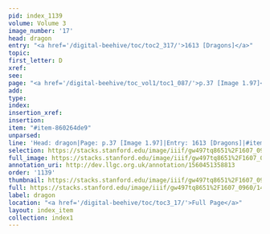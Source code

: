 ```yaml
---
pid: index_1139
volume: Volume 3
image_number: '17'
head: dragon
entry: "<a href='/digital-beehive/toc/toc2_317/'>1613 [Dragons]</a>"
topic: 
first_letter: D
xref: 
see: 
page: "<a href='/digital-beehive/toc_vol1/toc1_087/'>p.37 [Image 1.97]</a>"
add: 
type: 
index: 
insertion_xref: 
insertion: 
item: "#item-860264de9"
unparsed: 
line: 'Head: dragon|Page: p.37 [Image 1.97]|Entry: 1613 [Dragons]|#item-860264de9'
selection: https://stacks.stanford.edu/image/iiif/gw497tq8651%2F1607_0960/1447,1127,660,176/full/0/default.jpg
full_image: https://stacks.stanford.edu/image/iiif/gw497tq8651%2F1607_0960/full/full/0/default.jpg
annotation_uri: http://dev.llgc.org.uk/annotation/1560451358813
order: '1139'
thumbnail: https://stacks.stanford.edu/image/iiif/gw497tq8651%2F1607_0960/1447,1127,660,176/150,/0/default.jpg
full: https://stacks.stanford.edu/image/iiif/gw497tq8651%2F1607_0960/1447,1127,660,176/full/0/default.jpg
label: dragon
location: "<a href='/digital-beehive/toc/toc3_17/'>Full Page</a>"
layout: index_item
collection: index1
---
```


